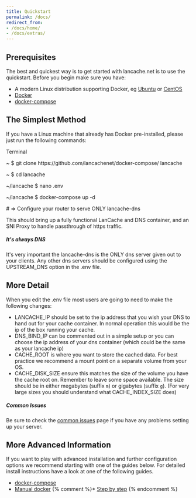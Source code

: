 ```yaml
---
title: Quickstart
permalink: /docs/
redirect_from:
- /docs/home/
- /docs/extras/
---
```



## Prerequisites

The best and quickest way is to get started with lancache.net is to use the quickstart. Before you begin make sure you have: 

* A modern Linux distribution supporting Docker, eg [Ubuntu](https://www.ubuntu.com) or [CentOS](https://www.centos.org/)
* [Docker](https://www.docker.com/)
* [docker-compose](https://docs.docker.com/compose/install/)

## The Simplest Method

If you have a Linux machine that already has Docker pre-installed, please just run the following commands:

<div class="unit code code-terminal">
<span class="title">Terminal</span>
<div class="shell">
<p class="line">
<span class="path">~</span>
<span class="prompt">$</span>
<span class="command">git clone https://github.com/lancachenet/docker-compose/ lancache</span>
</p>
<p class="line">
<span class="path">~</span>
<span class="prompt">$</span>
<span class="command">cd lancache</span>
</p>
<p class="line">
<span class="path">~/lancache</span>
<span class="prompt">$</span>
<span class="command">nano .env</span>
</p>
<p class="line">
<span class="path">~/lancache</span>
<span class="prompt">$</span>
<span class="command">docker-compose up -d</span>
</p>
<p class="line">
<span class="output"># => Configure your router to serve ONLY lancache-dns</span>
</p>
</div>
</div>


This should bring up a fully functional LanCache and DNS container, and an SNI Proxy to handle passthrough of https traffic.

<div class="note error">
	<h5>It's always DNS</h5>
    <p>
    	It's very important the lancache-dns is the ONLY dns server given out to your clients. Any other dns servers should be configured using the UPSTREAM_DNS option in the .env file.
    </p>
</div>

## More Detail

When you edit the .env file most users are going to need to make the following changes:
* LANCACHE_IP should be set to the ip address that you wish your DNS to hand out for your cache container. In normal operation this would be the ip of the box running your cache.
* DNS_BIND_IP can be commented out in a simple setup or you can choose the ip address of your dns container (which could be the same as your lancache ip)
* CACHE_ROOT is where you want to store the cached data. For best practice we recommend a mount point on a separate volume from your OS.
* CACHE_DISK_SIZE ensure this matches the size of the volume you have the cache root on. Remember to leave some space available. The size should be in either megabytes (suffix `m`) or gigabytes (suffix `g`). (For very large sizes you should understand what CACHE_INDEX_SIZE does)

<div class="note info">
	<h5>Common Issues</h5>
    <p>
    	Be sure to check the <a href="/docs/common-issues/">common issues</a> page if you have any problems setting up your server.    
    </p>
</div>

## More Advanced Information
If you want to play with advanced installation and further configuration options we recommend starting with one of the guides below. For detailed install instructions have a look at one of the following guides.

* [docker-compose](/docs/installation/docker-compose/)
* [Manual docker](/docs/installation/docker/)
{% comment %}* [Step by step](/docs/step-by-step/01-setup/) {% endcomment %}
